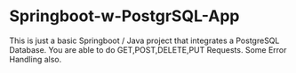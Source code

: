 # Springboot-w-PostgrSQL-App
This is just a basic Springboot / Java project that integrates a PostgreSQL Database. You are able to do GET,POST,DELETE,PUT Requests. Some Error Handling also.
